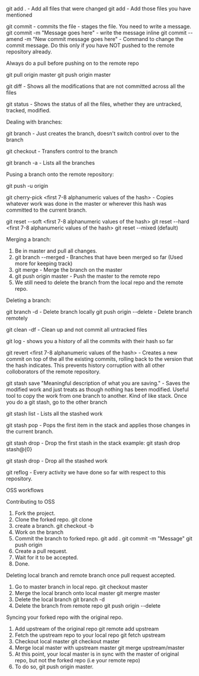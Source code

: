 git add . - Add all files that were changed
git add <filename1> <filename2> - Add those files you have mentioned 


git commit - commits the file - stages the file. You need to write a message. 
git commit -m "Message goes here" - write the message inline 
git commit --amend -m "New commit message goes here" - Command to change the commit message. Do this only if you have NOT pushed to the remote repository already. 

Always do a pull before pushing on to the remote repo

git pull origin master
git push origin master


git diff - Shows all the modifications that are not committed across all the files

git status - Shows the status of all the files, whether they are untracked, tracked, modified.

Dealing with branches:

git branch <branchname> - Just creates the branch, doesn't switch control over to the branch

git checkout <branchname> - Transfers control to the branch

git branch -a - Lists all the branches


Pusing a branch onto the remote repository:

git push -u origin <branch-name>



git cherry-pick <first 7-8 alphanumeric values of the hash> - Copies whatever work was done in the master or wherever this hash was committed to the current branch.

git reset --soft <first 7-8 alphanumeric values of the hash>
git reset --hard <first 7-8 alphanumeric values of the hash>
git reset --mixed (default)


Merging a branch:

1. Be in master and pull all changes. 
2. git branch --merged - Branches that have been merged so far (Used more for keeping track)
3. git merge <branchname> - Merge the branch on the master
4. git push origin master - Push the master to the remote repo
5. We still need to delete the branch from the local repo and the remote repo. 



Deleting a branch: 

git branch -d <branchname> - Delete branch locally
git push origin --delete <branchname> - Delete branch remotely



git clean -df - Clean up and not commit all untracked files


git log - shows you a history of all the commits with their hash so far


git revert <first 7-8 alphanumeric values of the hash> - Creates a new commit on top of the all the existing commits, rolling back to the version that the hash indicates. This prevents history corruption with all other colloborators of the remote repository.


git stash save "Meaningful description of what you are saving." - Saves the modified work and just treats as though nothing has been modified. Useful tool to copy the work from one branch to another. Kind of like stack. Once you do a git stash, go to the other branch 


git stash list - Lists all the stashed work 

git stash pop - Pops the first item in the stack and applies those changes in the current branch.


git stash drop <entire stash index> - Drop the first stash in the stack
example: git stash drop stash@{0}


git stash drop - Drop all the stashed work 


git reflog - Every activity we have done so far with respect to this repository. 


OSS workflows

Contributing to OSS

1. Fork the project.
2. Clone the forked repo. 
	git clone <forked-repo-link>
3. create a branch. 
	git checkout -b <branch-name>
4. Work on the branch
5. Commit the branch to forked repo.
	git add .
	git commit -m "Message"
	git push origin <branch-name>
6. Create a pull request.
7. Wait for it to be accepted. 
8. Done.


Deleting local branch and remote branch once pull request accepted.

1. Go to master branch in local repo.
	git checkout master
2. Merge the local branch onto local master
	git mergre <branch-name> master
3. Delete the local branch
	git branch -d <branch-name>
4. Delete the branch from remote repo
	git push origin --delete <branc-name>


Syncing your forked repo with the original repo.

1. Add upstream of the original repo
	git remote add upstream <original-repo-link>
2. Fetch the upstream repo to your local repo
	git fetch upstream
3. Checkout local master
	git checkout master
4. Merge local master with upstream master
	git merge upstream/master
5. At this point, your local master is in sync with the master of original repo, 
	but not the forked repo (i.e your remote repo)
6. To do so, 
	git push origin master.




